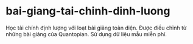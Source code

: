 # bai-giang-tai-chinh-dinh-luong
Học tài chính định lượng với loạt bài giảng toàn diện. Được điều chỉnh từ những bài giảng của Quantopian. Sử dụng dữ liệu mẫu miễn phí.
